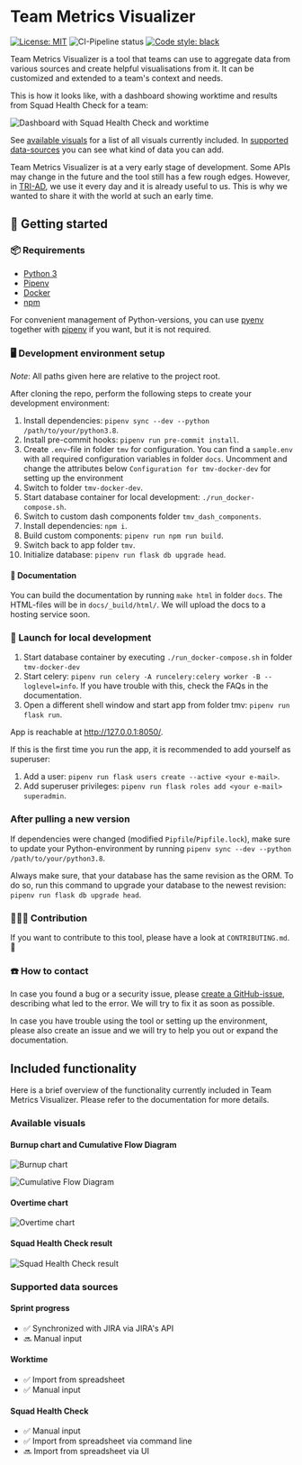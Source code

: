 # Team Metrics Visualizer

[![License: MIT](https://img.shields.io/badge/License-MIT-yellow.svg)](https://opensource.org/licenses/MIT)
![CI-Pipeline status](https://github.com/tri-ad/team-metrics-visualizer/workflows/Continuous%20Integration/badge.svg?branch=master)
[![Code style: black](https://img.shields.io/badge/code%20style-black-000000.svg)](https://github.com/psf/black)

Team Metrics Visualizer is a tool that teams can use to aggregate data from various sources and create helpful visualisations from it. It can be customized and extended to a team's context and needs.

This is how it looks like, with a dashboard showing worktime and results from Squad Health Check for a team:

![Dashboard with Squad Health Check and worktime](docs/_static/dashboard_overtime_shc_with_slicers_with_tabs_cutoff.png "Dashboard with Squad Health Check and worktime")

See [available visuals](#available-visuals) for a list of all visuals currently included. In [supported data-sources](#Supported-data-sources) you can see what kind of data you can add.

Team Metrics Visualizer is at a very early stage of development. Some APIs may change in the future and the tool still has a few rough edges. However, in [TRI-AD](https://www.tri-ad.global/), we use it every day and it is already useful to us. This is why we wanted to share it with the world at such an early time.

## 🔰 Getting started

### 📦 Requirements

* [Python 3](https://www.python.org/)
* [Pipenv](https://pipenv.pypa.io/en/latest/)
* [Docker](https://www.docker.com/)
* [npm](https://www.npmjs.com/)

For convenient management of Python-versions, you can use [pyenv](https://github.com/pyenv/pyenv) together with [pipenv](https://pipenv.pypa.io/en/latest/) if you want, but it is not required.

### 🖥 Development environment setup

_Note_: All paths given here are relative to the project root.

After cloning the repo, perform the following steps to create your development environment:

1. Install dependencies: ``pipenv sync --dev --python /path/to/your/python3.8``.
1. Install pre-commit hooks: ``pipenv run pre-commit install``.
1. Create ``.env``-file in folder ``tmv`` for configuration. You can find a ``sample.env`` with all required configuration variables in folder `docs`. Uncomment and change the attributes below `Configuration for tmv-docker-dev` for setting up the environment
1. Switch to folder ``tmv-docker-dev``.
1. Start database container for local development: ``./run_docker-compose.sh``.
1. Switch to custom dash components folder ``tmv_dash_components``.
1. Install dependencies: ``npm i``.
1. Build custom components: ``pipenv run npm run build``.
1. Switch back to app folder ``tmv``.
1. Initialize database: ``pipenv run flask db upgrade head``.

#### 📖 Documentation

You can build the documentation by running `make html` in folder `docs`. The HTML-files will be in `docs/_build/html/`. We will upload the docs to a hosting service soon.

### 🚀 Launch for local development

1. Start database container by executing ``./run_docker-compose.sh`` in folder ``tmv-docker-dev``
1. Start celery: ``pipenv run celery -A runcelery:celery worker -B --loglevel=info``. If you have trouble with this, check the FAQs in the documentation.
1. Open a different shell window and start app from folder tmv: ``pipenv run flask run``.

App is reachable at <http://127.0.0.1:8050/>.

If this is the first time you run the app, it is recommended to add yourself as superuser:

1. Add a user: ``pipenv run flask users create --active <your e-mail>``.
1. Add superuser privileges: ``pipenv run flask roles add <your e-mail> superadmin``.

### After pulling a new version

If dependencies were changed (modified `Pipfile`/`Pipfile.lock`), make sure to update
your Python-environment by running `pipenv sync --dev --python /path/to/your/python3.8`.

Always make sure, that your database has the same revision as the ORM. To do so, run this command to upgrade your database to the newest revision: `pipenv run flask db upgrade head`.

### 👩🏻‍💻 Contribution

If you want to contribute to this tool, please have a look at `CONTRIBUTING.md`. 🙂

### ☎️ How to contact

In case you found a bug or a security issue, please [create a GitHub-issue](https://github.com/tri-ad/team-metrics-visualizer/issues/new), describing what led to the error. We will try to fix it as soon as possible.

In case you have trouble using the tool or setting up the environment, please also create an issue and we will try to help you out or expand the documentation.

## Included functionality

Here is a brief overview of the functionality currently included in Team Metrics Visualizer. Please refer to the documentation for more details.

### Available visuals

#### Burnup chart and Cumulative Flow Diagram

![Burnup chart](docs/_static/chart_burnup.png "Burnup chart")

![Cumulative Flow Diagram](docs/_static/chart_cfd.png "Cumulative Flow Diagram")

#### Overtime chart

![Overtime chart](docs/_static/chart_overtime_with_slicers.png "Overtime chart")

#### Squad Health Check result

![Squad Health Check result](docs/_static/chart_shc_with_slicers.png "Squad Health Check result")

### Supported data sources

#### Sprint progress

* ✅ Synchronized with JIRA via JIRA's API
* 🔜 Manual input

#### Worktime

* ✅ Import from spreadsheet
* ✅ Manual input

#### Squad Health Check

* ✅ Manual input
* ✅ Import from spreadsheet via command line
* 🔜 Import from spreadsheet via UI
